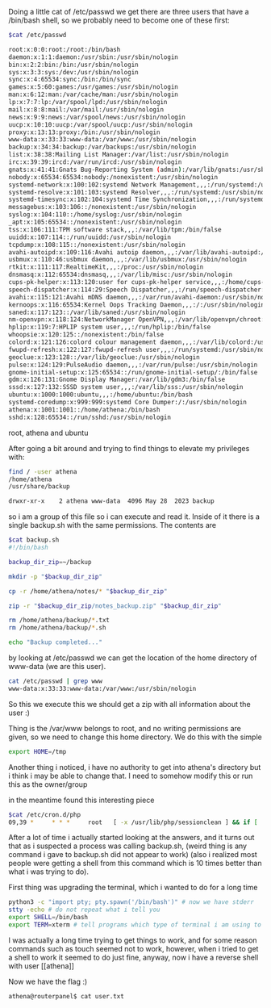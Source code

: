 Doing a little cat of /etc/passwd we get there are three users that have a /bin/bash shell, so we probably need to become one of these first:

```bash
$cat /etc/passwd 

root:x:0:0:root:/root:/bin/bash
daemon:x:1:1:daemon:/usr/sbin:/usr/sbin/nologin
bin:x:2:2:bin:/bin:/usr/sbin/nologin
sys:x:3:3:sys:/dev:/usr/sbin/nologin
sync:x:4:65534:sync:/bin:/bin/sync
games:x:5:60:games:/usr/games:/usr/sbin/nologin
man:x:6:12:man:/var/cache/man:/usr/sbin/nologin
lp:x:7:7:lp:/var/spool/lpd:/usr/sbin/nologin
mail:x:8:8:mail:/var/mail:/usr/sbin/nologin
news:x:9:9:news:/var/spool/news:/usr/sbin/nologin
uucp:x:10:10:uucp:/var/spool/uucp:/usr/sbin/nologin
proxy:x:13:13:proxy:/bin:/usr/sbin/nologin
www-data:x:33:33:www-data:/var/www:/usr/sbin/nologin
backup:x:34:34:backup:/var/backups:/usr/sbin/nologin
list:x:38:38:Mailing List Manager:/var/list:/usr/sbin/nologin
irc:x:39:39:ircd:/var/run/ircd:/usr/sbin/nologin
gnats:x:41:41:Gnats Bug-Reporting System (admin):/var/lib/gnats:/usr/sbin/nologin
nobody:x:65534:65534:nobody:/nonexistent:/usr/sbin/nologin
systemd-network:x:100:102:systemd Network Management,,,:/run/systemd:/usr/sbin/nologin
systemd-resolve:x:101:103:systemd Resolver,,,:/run/systemd:/usr/sbin/nologin
systemd-timesync:x:102:104:systemd Time Synchronization,,,:/run/systemd:/usr/sbin/nologin
messagebus:x:103:106::/nonexistent:/usr/sbin/nologin
syslog:x:104:110::/home/syslog:/usr/sbin/nologin
_apt:x:105:65534::/nonexistent:/usr/sbin/nologin
tss:x:106:111:TPM software stack,,,:/var/lib/tpm:/bin/false
uuidd:x:107:114::/run/uuidd:/usr/sbin/nologin
tcpdump:x:108:115::/nonexistent:/usr/sbin/nologin
avahi-autoipd:x:109:116:Avahi autoip daemon,,,:/var/lib/avahi-autoipd:/usr/sbin/nologin
usbmux:x:110:46:usbmux daemon,,,:/var/lib/usbmux:/usr/sbin/nologin
rtkit:x:111:117:RealtimeKit,,,:/proc:/usr/sbin/nologin
dnsmasq:x:112:65534:dnsmasq,,,:/var/lib/misc:/usr/sbin/nologin
cups-pk-helper:x:113:120:user for cups-pk-helper service,,,:/home/cups-pk-helper:/usr/sbin/nologin
speech-dispatcher:x:114:29:Speech Dispatcher,,,:/run/speech-dispatcher:/bin/false
avahi:x:115:121:Avahi mDNS daemon,,,:/var/run/avahi-daemon:/usr/sbin/nologin
kernoops:x:116:65534:Kernel Oops Tracking Daemon,,,:/:/usr/sbin/nologin
saned:x:117:123::/var/lib/saned:/usr/sbin/nologin
nm-openvpn:x:118:124:NetworkManager OpenVPN,,,:/var/lib/openvpn/chroot:/usr/sbin/nologin
hplip:x:119:7:HPLIP system user,,,:/run/hplip:/bin/false
whoopsie:x:120:125::/nonexistent:/bin/false
colord:x:121:126:colord colour management daemon,,,:/var/lib/colord:/usr/sbin/nologin
fwupd-refresh:x:122:127:fwupd-refresh user,,,:/run/systemd:/usr/sbin/nologin
geoclue:x:123:128::/var/lib/geoclue:/usr/sbin/nologin
pulse:x:124:129:PulseAudio daemon,,,:/var/run/pulse:/usr/sbin/nologin
gnome-initial-setup:x:125:65534::/run/gnome-initial-setup/:/bin/false
gdm:x:126:131:Gnome Display Manager:/var/lib/gdm3:/bin/false
sssd:x:127:132:SSSD system user,,,:/var/lib/sss:/usr/sbin/nologin
ubuntu:x:1000:1000:ubuntu,,,:/home/ubuntu:/bin/bash
systemd-coredump:x:999:999:systemd Core Dumper:/:/usr/sbin/nologin
athena:x:1001:1001::/home/athena:/bin/bash
sshd:x:128:65534::/run/sshd:/usr/sbin/nologin
```

root, athena and ubuntu

After going a bit around and trying to find things to elevate my privileges with:

```bash
find / -user athena    
/home/athena
/usr/share/backup

drwxr-xr-x    2 athena www-data  4096 May 28  2023 backup

```

so i am a  group of this file so i can execute and read it. Inside of it there is a single backup.sh with the same permissions. The contents are 

```bash
$cat backup.sh
#!/bin/bash

backup_dir_zip=~/backup

mkdir -p "$backup_dir_zip"

cp -r /home/athena/notes/* "$backup_dir_zip"

zip -r "$backup_dir_zip/notes_backup.zip" "$backup_dir_zip"

rm /home/athena/backup/*.txt
rm /home/athena/backup/*.sh

echo "Backup completed..."
```

by looking at /etc/passwd we can get the location of the home directory of www-data (we are this user).

```bash
cat /etc/passwd | grep www
www-data:x:33:33:www-data:/var/www:/usr/sbin/nologin
```

So this we execute this we should get a zip with all information about the user :)

Thing is the /var/www belongs to root, and no writing permissions are given, so we need to change this home directory. We do this with the simple 

```bash 
export HOME=/tmp
```

Another thing i noticed, i have no authority to get into athena's directory but i think i may be able to change that. I need to somehow modify this or run this as the owner/group

in the meantime found this interesting piece 
```bash
$cat /etc/cron.d/php
09,39 *     * * *     root   [ -x /usr/lib/php/sessionclean ] && if [ ! -d /run/systemd/system ]; then /usr/lib/php/sessionclean; fi

```

After a lot of time i actually started looking at the answers, and it turns out that as i suspected a process was calling backup.sh, (weird thing is any command i gave to backup.sh did not appear to work) (also i realized most people were getting a shell from this command which is 10 times better than what i was trying to do).

First thing was upgrading the terminal, which i wanted to do for a long time

```bash
python3 -c "import pty; pty.spawn('/bin/bash')" # now we have stderr
stty -echo # do not repeat what i tell you
export SHELL=/bin/bash
export TERM=xterm # tell programs which type of terminal i am using to modify behaviour
```

I was actually a long time trying to get things to work, and for some reason commands such as touch seemed not to work, however, when i tried to get a shell to work it seemed to do just fine, anyway, now i have a reverse shell with user [[athena]]

Now we have the flag :)

```bash 
athena@routerpanel$ cat user.txt
```

